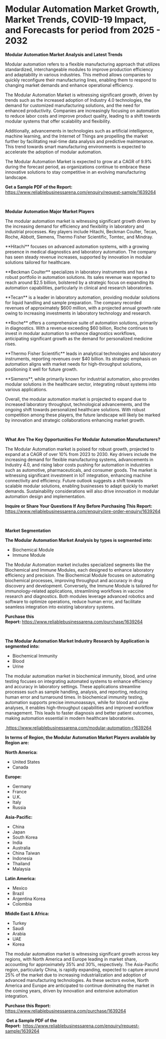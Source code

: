 <p><h1>Modular Automation Market Growth, Market Trends, COVID-19 Impact, and Forecasts for period from 2025 - 2032</h1></p><p><strong>Modular Automation Market Analysis and Latest Trends</strong></p>
<p><p>Modular automation refers to a flexible manufacturing approach that utilizes standardized, interchangeable modules to improve production efficiency and adaptability in various industries. This method allows companies to quickly reconfigure their manufacturing lines, enabling them to respond to changing market demands and enhance operational efficiency.</p><p>The Modular Automation Market is witnessing significant growth, driven by trends such as the increased adoption of Industry 4.0 technologies, the demand for customized manufacturing solutions, and the need for enhanced productivity. Companies are increasingly focusing on automation to reduce labor costs and improve product quality, leading to a shift towards modular systems that offer scalability and flexibility.</p><p>Additionally, advancements in technologies such as artificial intelligence, machine learning, and the Internet of Things are propelling the market further by facilitating real-time data analysis and predictive maintenance. This trend towards smart manufacturing environments is expected to accelerate the adoption of modular automation. </p><p>The Modular Automation Market is expected to grow at a CAGR of 9.9% during the forecast period, as organizations continue to embrace these innovative solutions to stay competitive in an evolving manufacturing landscape.</p></p>
<p><strong>Get a Sample PDF of the Report:&nbsp;</strong> <a href="https://www.reliablebusinessarena.com/enquiry/request-sample/1639264?utm_campaign=3021&utm_medium=2&utm_source=Github&utm_content=ia&utm_term=13042025&utm_id=modular-automation">https://www.reliablebusinessarena.com/enquiry/request-sample/1639264</a></p>
<p>&nbsp;</p>
<p><strong>Modular Automation Major Market Players</strong></p>
<p><p>The modular automation market is witnessing significant growth driven by the increasing demand for efficiency and flexibility in laboratory and industrial processes. Key players include Hitachi, Beckman Coulter, Tecan, Roche, Abbott, Siemens, Thermo Fisher Scientific, Tomtec, and Mindray. </p><p>**Hitachi** focuses on advanced automation systems, with a growing presence in medical diagnostics and laboratory automation. The company has seen steady revenue increases, supported by innovation in modular solutions tailored for healthcare.</p><p>**Beckman Coulter** specializes in laboratory instruments and has a robust portfolio in automation solutions. Its sales revenue was reported to reach around $2.5 billion, bolstered by a strategic focus on expanding its automation capabilities, particularly in clinical and research laboratories.</p><p>**Tecan** is a leader in laboratory automation, providing modular solutions for liquid handling and sample preparation. The company recorded revenues of approximately $600 million, with a projected annual growth rate owing to increasing investments in laboratory technology and research.</p><p>**Roche** offers a comprehensive suite of automation solutions, primarily in diagnostics. With a revenue exceeding $60 billion, Roche continues to invest in modular automation to enhance diagnostics workflows, anticipating significant growth as the demand for personalized medicine rises.</p><p>**Thermo Fisher Scientific** leads in analytical technologies and laboratory instruments, reporting revenues over $40 billion. Its strategic emphasis on automation aligns with market needs for high-throughput solutions, positioning it well for future growth.</p><p>**Siemens**, while primarily known for industrial automation, also provides modular solutions in the healthcare sector, integrating robust systems into various applications. </p><p>Overall, the modular automation market is projected to expand due to increased laboratory throughput, technological advancements, and the ongoing shift towards personalized healthcare solutions. With robust competition among these players, the future landscape will likely be marked by innovation and strategic collaborations enhancing market growth.</p></p>
<p>&nbsp;</p>
<p><strong>What Are The Key Opportunities For Modular Automation Manufacturers?</strong></p>
<p><p>The Modular Automation market is poised for robust growth, projected to expand at a CAGR of over 10% from 2023 to 2030. Key drivers include the increasing demand for flexible manufacturing systems, advancements in Industry 4.0, and rising labor costs pushing for automation in industries such as automotive, pharmaceuticals, and consumer goods. The market is witnessing significant investment in IoT integration, enhancing machine connectivity and efficiency. Future outlook suggests a shift towards scalable modular solutions, enabling businesses to adapt quickly to market demands. Sustainability considerations will also drive innovation in modular automation design and implementation.</p></p>
<p><strong>Inquire or Share Your Questions If Any Before Purchasing This Report:</strong> <a href="https://www.reliablebusinessarena.com/enquiry/pre-order-enquiry/1639264?utm_campaign=3021&utm_medium=2&utm_source=Github&utm_content=ia&utm_term=13042025&utm_id=modular-automation">https://www.reliablebusinessarena.com/enquiry/pre-order-enquiry/1639264</a></p>
<p>&nbsp;</p>
<p><strong>Market Segmentation</strong></p>
<p><strong>The Modular Automation Market Analysis by types is segmented into:</strong></p>
<p><ul><li>Biochemical Module</li><li>Immune Module</li></ul></p>
<p><p>The Modular Automation market includes specialized segments like the Biochemical and Immune Modules, each designed to enhance laboratory efficiency and precision. The Biochemical Module focuses on automating biochemical processes, improving throughput and accuracy in drug discovery and development. Conversely, the Immune Module is tailored for immunology-related applications, streamlining workflows in vaccine research and diagnostics. Both modules leverage advanced robotics and software to optimize operations, reduce human error, and facilitate seamless integration into existing laboratory systems.</p></p>
<p><strong>Purchase this Report:&nbsp;</strong><a href="https://www.reliablebusinessarena.com/purchase/1639264?utm_campaign=3021&utm_medium=2&utm_source=Github&utm_content=ia&utm_term=13042025&utm_id=modular-automation">https://www.reliablebusinessarena.com/purchase/1639264</a></p>
<p>&nbsp;</p>
<p><strong>The Modular Automation Market Industry Research by Application is segmented into:</strong></p>
<p><ul><li>Biochemical Immunity</li><li>Blood</li><li>Urine</li></ul></p>
<p><p>The modular automation market in biochemical immunity, blood, and urine testing focuses on integrating automated systems to enhance efficiency and accuracy in laboratory settings. These applications streamline processes such as sample handling, analysis, and reporting, reducing human error and turnaround times. In biochemical immunity testing, automation supports precise immunoassays, while for blood and urine analyses, it enables high-throughput capabilities and improved workflow management. This leads to faster diagnosis and better patient outcomes, making automation essential in modern healthcare laboratories.</p></p>
<p><a href="https://www.reliablebusinessarena.com/modular-automation-r1639264?utm_campaign=3021&utm_medium=2&utm_source=Github&utm_content=ia&utm_term=13042025&utm_id=modular-automation">&nbsp;https://www.reliablebusinessarena.com/modular-automation-r1639264</a></p>
<p><strong>In terms of Region, the Modular Automation Market Players available by Region are:</strong></p>
<p>
    <p> <strong> North America: </strong>
        <ul>
            <li>United States</li>
            <li>Canada</li>
        </ul>
        </p> 
    <p> <strong> Europe: </strong>
        <ul>
            <li>Germany</li>
            <li>France</li>
            <li>U.K.</li>
            <li>Italy</li>
            <li>Russia</li>
        </ul>
        </p> 
    <p> <strong> Asia-Pacific: </strong>
        <ul>
            <li>China</li>
            <li>Japan</li>
            <li>South Korea</li>
            <li>India</li>
            <li>Australia</li>
            <li>China Taiwan</li>
            <li>Indonesia</li>
            <li>Thailand</li>
            <li>Malaysia</li>
        </ul>
        </p> 
    <p> <strong> Latin America: </strong>
        <ul>
            <li>Mexico</li>
            <li>Brazil</li>
            <li>Argentina Korea</li>
            <li>Colombia</li>
        </ul>
        </p> 
    <p> <strong> Middle East & Africa: </strong>
        <ul>
            <li>Turkey</li>
            <li>Saudi</li>
            <li>Arabia</li>
            <li>UAE</li>
            <li>Korea</li>
        </ul>
    </p>
    </p>
<p><p>The modular automation market is witnessing significant growth across key regions, with North America and Europe leading in market share, accounting for approximately 35% and 30%, respectively. The Asia-Pacific region, particularly China, is rapidly expanding, expected to capture around 25% of the market due to increasing industrialization and adoption of advanced manufacturing technologies. As these sectors evolve, North America and Europe are anticipated to continue dominating the market in the coming years, driven by innovation and extensive automation integration.</p></p>
<p><strong>Purchase this Report: </strong><a href="https://www.reliablebusinessarena.com/purchase/1639264?utm_campaign=3021&utm_medium=2&utm_source=Github&utm_content=ia&utm_term=13042025&utm_id=modular-automation">https://www.reliablebusinessarena.com/purchase/1639264</a></p>
<p>&nbsp;<strong>Get a Sample PDF of the Report:&nbsp;&nbsp;</strong><a href="https://www.reliablebusinessarena.com/enquiry/request-sample/1639264?utm_campaign=3021&utm_medium=2&utm_source=Github&utm_content=ia&utm_term=13042025&utm_id=modular-automation">https://www.reliablebusinessarena.com/enquiry/request-sample/1639264</a></p>
<p><strong></strong></p>
<p><p></p><p></p><p></p></p>